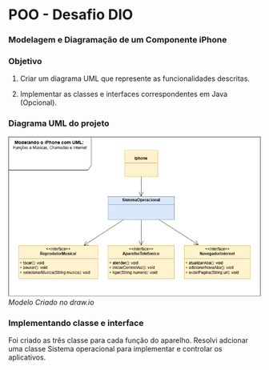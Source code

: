 
# POO - Desafio DIO

### Modelagem e Diagramação de um Componente iPhone

### Objetivo
1. Criar um diagrama UML que represente as funcionalidades descritas.

2. Implementar as classes e interfaces correspondentes em Java (Opcional).

### Diagrama UML do projeto

![image](https://github.com/GuuiBenny92/desafio-modelando-iphone-uml/blob/main/assets/diagram.png)
*Modelo Criado no draw.io*

### Implementando classe e interface 
Foi criado as três classe para cada função do aparelho. Resolvi adcionar uma classe Sistema operacional para implementar e controlar os aplicativos.









